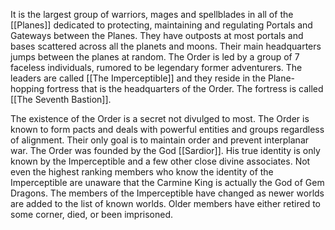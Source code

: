 It is the largest group of warriors, mages and spellblades in all of the [[Planes]] dedicated to protecting, maintaining and regulating Portals and Gateways between the Planes. They have outposts at most portals and bases scattered across all the planets and moons. Their main headquarters jumps between the planes at random. The Order is led by a group of 7 faceless individuals, rumored to be legendary former adventurers. The leaders are called [[The Imperceptible]] and they reside in the Plane-hopping fortress that is the headquarters of the Order. The fortress is called [[The Seventh Bastion]]. 

The existence of the Order is a secret not divulged to most. The Order is known to form pacts and deals with powerful entities and groups regardless of alignment. Their only goal is to maintain order and prevent interplanar war. The Order was founded by the God [[Sardior]]. His true identity is only known by the Imperceptible and a few other close divine associates. Not even the highest ranking members who know the identity of the Imperceptible are unaware that the Carmine King is actually the God of Gem Dragons. The members of the Imperceptible have changed as newer worlds are added to the list of known worlds. Older members have either retired to some corner, died, or been imprisoned.